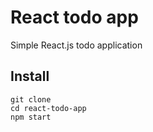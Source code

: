# React todo app

Simple React.js todo application

## Install
```
git clone
cd react-todo-app
npm start
```
